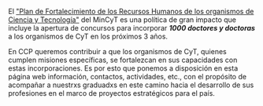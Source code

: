 El ["Plan de Fortalecimiento de los Recursos Humanos de los organismos de Ciencia y Tecnología"] del MinCyT es una política de gran impacto que incluye la apertura de concursos para incorporar ***1000 doctores y doctoras*** a los organismos de CyT en los próximos 3 años.

En CCP queremos contribuir a que los organismos de CyT, quienes cumplen misiones específicas, se fortalezcan en sus capacidades con estas incorporaciones. Es por esto que ponemos a disposición en esta página web información, contactos, actividades, etc., con el propósito de acompañar a nuestrxs graduadxs en este camino hacia el desarrollo de sus profesiones en el marco de proyectos estratégicos para el país.


["Plan de Fortalecimiento de los Recursos Humanos de los organismos de Ciencia y Tecnología"]: https://www.argentina.gob.ar/noticias/se-presento-el-plan-de-fortalecimiento-de-los-recursos-humanos-de-los-organismos-de-ciencia